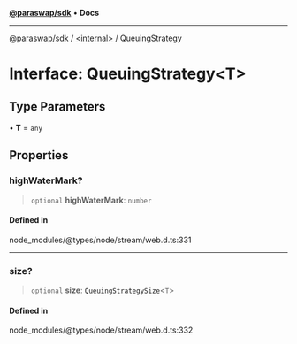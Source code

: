 [**@paraswap/sdk**](../../README.md) • **Docs**

***

[@paraswap/sdk](../../globals.md) / [\<internal\>](../README.md) / QueuingStrategy

# Interface: QueuingStrategy\<T\>

## Type Parameters

• **T** = `any`

## Properties

### highWaterMark?

> `optional` **highWaterMark**: `number`

#### Defined in

node\_modules/@types/node/stream/web.d.ts:331

***

### size?

> `optional` **size**: [`QueuingStrategySize`](QueuingStrategySize.md)\<`T`\>

#### Defined in

node\_modules/@types/node/stream/web.d.ts:332
